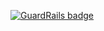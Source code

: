 
[![GuardRails badge](https://badges.production.guardrails.io/shtakai/and_perceptiion_quiz.svg)](https://www.guardrails.io)
